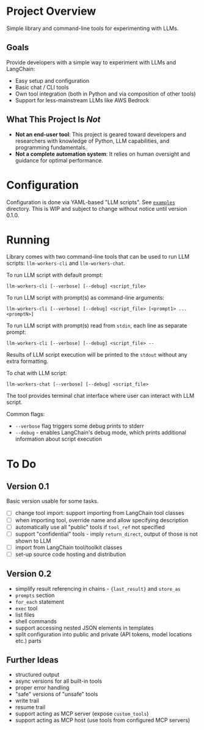 # Project Overview

Simple library and command-line tools for experimenting with LLMs.

## Goals

Provide developers with a simple way to experiment with LLMs and LangChain:
- Easy setup and configuration
- Basic chat / CLI tools
- Own tool integration (both in Python and via composition of other tools)
- Support for less-mainstream LLMs like AWS Bedrock

## What This Project Is *Not*

- **Not an end-user tool**: This project is geared toward developers and researchers with knowledge of Python, LLM capabilities, and programming fundamentals.
- **Not a complete automation system**: It relies on human oversight and guidance for optimal performance.

# Configuration

Configuration is done via YAML-based "LLM scripts". See [`examples`](examples/) directory. This is WIP and
subject to change without notice until version 0.1.0.

# Running 

Library comes with two command-line tools that can be used to run LLM scripts: `llm-workers-cli` and `llm-workers-chat`.

To run LLM script with default prompt:
```shell
llm-workers-cli [--verbose] [--debug] <script_file>
```

To run LLM script with prompt(s) as command-line arguments:
```shell
llm-workers-cli [--verbose] [--debug] <script_file> [<prompt1> ... <promptN>]
```

To run LLM script with prompt(s) read from `stdin`, each line as separate prompt:
```shell
llm-workers-cli [--verbose] [--debug] <script_file> --
```

Results of LLM script execution will be printed to the `stdout` without any
extra formatting. 

To chat with LLM script:
```shell
llm-workers-chat [--verbose] [--debug] <script_file>
```
The tool provides terminal chat interface where user can interact with LLM script.

Common flags:
- `--verbose` flag triggers some debug prints to stderr
- `--debug` - enables LangChain's debug mode, which prints additional information about script execution

# To Do

## Version 0.1

Basic version usable for some tasks.

- [ ] change tool import: support importing from LangChain tool classes
- [ ] when importing tool, override name and allow specifying description
- [ ] automatically use all "public" tools if `tool_ref` not specified
- [ ] support "confidential" tools - imply `return_direct`, output of those is not shown to LLM
- [ ] import from LangChain tool/toolkit classes
- [ ] set-up source code hosting and distribution

## Version 0.2

- simplify result referencing in chains - `{last_result}` and `store_as`
- `prompts` section
- `for_each` statement
- `exec` tool
- list files
- shell commands
- support accessing nested JSON elements in templates
- split configuration into public and private (API tokens, model locations etc.) parts 

## Further Ideas

- structured output
- async versions for all built-in tools
- proper error handling
- "safe" versions of "unsafe" tools
- write trail
- resume trail
- support acting as MCP server (expose `custom_tools`)
- support acting as MCP host (use tools from configured MCP servers)
